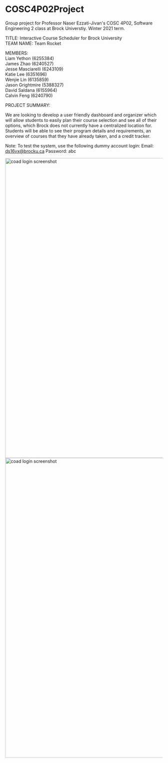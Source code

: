 # COSC4P02Project
Group project for Professor Naser Ezzati-Jivan's COSC 4P02, Software Engineering 2 class at Brock Universtiy.
Winter 2021 term.

TITLE: Interactive Course Scheduler for Brock University<br>
TEAM NAME: Team Rocket<br>

MEMBERS: <br>
Liam Yethon (6255384)<br>
James Zhao (6240527)<br>
Jesse Masciarelli (6243109)<br>
Katie Lee (6351696)<br>
Wenjie Lin (6135859)<br>
Jason Grightmire (5388327)<br>
David Saldana (6155964)<br>
Calvin Feng (6240790)<br>

PROJECT SUMMARY:

We are looking to develop a user friendly dashboard and organizer which will allow students to easily plan their course selection and see all of their options, which Brock does not currently have a centralized location for. Students will be able to see their program details and requirements, an overview of courses that they have already taken, and a credit tracker.

Note: To test the system, use the following dummy account login: 
Email: ds16vx@brocku.ca 
Password: abc

<img width="960" alt="coad login screenshot" src="https://user-images.githubusercontent.com/46304793/150377148-70425215-0331-44c1-999a-c14d45cbe152.png">

<img width="960" alt="coad login screenshot" src="https://user-images.githubusercontent.com/46304793/150378976-219ebbda-7821-4d28-8149-1222437f3e5d.png">

